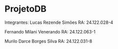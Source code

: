# ProjetoDB
Integrantes:
Lucas Rezende Simões
RA: 24.122.028-4

Fernando Milani Venerando
RA: 24.122.063-1

Murilo Darce Borges Silva
RA: 24.122.031-8
